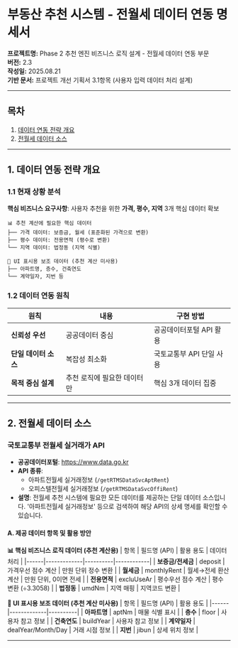 # 부동산 추천 시스템 - 전월세 데이터 연동 명세서

**프로젝트명:** Phase 2 추천 엔진 비즈니스 로직 설계 - 전월세 데이터 연동 부문  
**버전:** 2.3  
**작성일:** 2025.08.21  
**기반 문서:** 프로젝트 개선 기획서 3.1항목 (사용자 입력 데이터 처리 설계)  

---

## 목차

1. [데이터 연동 전략 개요](#1-데이터-연동-전략-개요)
2. [전월세 데이터 소스](#2-전월세-데이터-소스)

---

## 1. 데이터 연동 전략 개요

### 1.1 현재 상황 분석

**핵심 비즈니스 요구사항**: 사용자 추천을 위한 **가격, 평수, 지역** 3개 핵심 데이터 확보

```
📊 추천 계산에 필요한 핵심 데이터
├── 가격 데이터: 보증금, 월세 (표준화된 가격으로 변환)
├── 평수 데이터: 전용면적 (평수로 변환)
└── 지역 데이터: 법정동 (지역 식별)

🎨 UI 표시용 보조 데이터 (추천 계산 미사용)
├── 아파트명, 층수, 건축연도
└── 계약일자, 지번 등
```

### 1.2 데이터 연동 원칙

| 원칙 | 내용 | 구현 방법 |
|------|------|-----------|
| **신뢰성 우선** | 공공데이터 중심 | 공공데이터포털 API 활용 |
| **단일 데이터 소스** | 복잡성 최소화 | 국토교통부 API 단일 사용 |
| **목적 중심 설계** | 추천 로직에 필요한 데이터만 | 핵심 3개 데이터 집중 |

---

## 2. 전월세 데이터 소스

### 국토교통부 전월세 실거래가 API

* **공공데이터포털**: https://www.data.go.kr
* **API 종류**: 
  - 아파트전월세 실거래정보 (`/getRTMSDataSvcAptRent`)
  - 오피스텔전월세 실거래정보 (`/getRTMSDataSvcOffiRent`)
* **설명**: 전월세 추천 시스템에 필요한 모든 데이터를 제공하는 단일 데이터 소스입니다. '아파트전월세 실거래정보' 등으로 검색하여 해당 API의 상세 명세를 확인할 수 있습니다.

#### A. 제공 데이터 항목 및 활용 방안

**📊 핵심 비즈니스 로직 데이터 (추천 계산용)**
| 항목 | 필드명 (API) | 활용 용도 | 데이터 처리 |
|------|-------------|----------|------------|
| **보증금/전세금** | deposit | 가격우선 점수 계산 | 만원 단위 정수 변환 |
| **월세금** | monthlyRent | 월세→전세 환산 계산 | 만원 단위, 0이면 전세 |
| **전용면적** | excluUseAr | 평수우선 점수 계산 | 평수 변환 (÷3.3058) |
| **법정동** | umdNm | 지역 매핑 | 지역코드 변환 |

**🎨 UI 표시용 보조 데이터 (추천 계산 미사용)**
| 항목 | 필드명 (API) | 활용 용도 |
|------|-------------|----------|
| **아파트명** | aptNm | 매물 식별 표시 |
| **층수** | floor | 사용자 참고 정보 |
| **건축연도** | buildYear | 사용자 참고 정보 |
| **계약일자** | dealYear/Month/Day | 거래 시점 정보 |
| **지번** | jibun | 상세 위치 정보 |

---